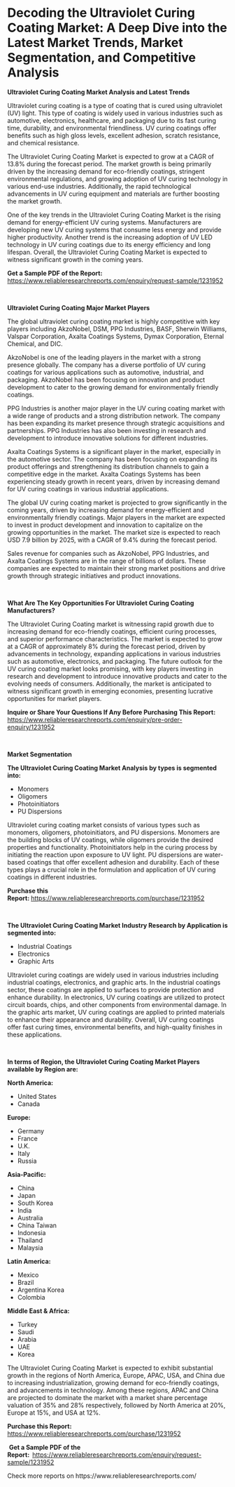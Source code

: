 <p><h1>Decoding the Ultraviolet Curing Coating Market: A Deep Dive into the Latest Market Trends, Market Segmentation, and Competitive Analysis</h1></p><p><strong>Ultraviolet Curing Coating Market Analysis and Latest Trends</strong></p>
<p><p>Ultraviolet curing coating is a type of coating that is cured using ultraviolet (UV) light. This type of coating is widely used in various industries such as automotive, electronics, healthcare, and packaging due to its fast curing time, durability, and environmental friendliness. UV curing coatings offer benefits such as high gloss levels, excellent adhesion, scratch resistance, and chemical resistance.</p><p>The Ultraviolet Curing Coating Market is expected to grow at a CAGR of 13.8% during the forecast period. The market growth is being primarily driven by the increasing demand for eco-friendly coatings, stringent environmental regulations, and growing adoption of UV curing technology in various end-use industries. Additionally, the rapid technological advancements in UV curing equipment and materials are further boosting the market growth.</p><p>One of the key trends in the Ultraviolet Curing Coating Market is the rising demand for energy-efficient UV curing systems. Manufacturers are developing new UV curing systems that consume less energy and provide higher productivity. Another trend is the increasing adoption of UV LED technology in UV curing coatings due to its energy efficiency and long lifespan. Overall, the Ultraviolet Curing Coating Market is expected to witness significant growth in the coming years.</p></p>
<p><strong>Get a Sample PDF of the Report:&nbsp;</strong> <a href="https://www.reliableresearchreports.com/enquiry/request-sample/1231952">https://www.reliableresearchreports.com/enquiry/request-sample/1231952</a></p>
<p>&nbsp;</p>
<p><strong>Ultraviolet Curing Coating Major Market Players</strong></p>
<p><p>The global ultraviolet curing coating market is highly competitive with key players including AkzoNobel, DSM, PPG Industries, BASF, Sherwin Williams, Valspar Corporation, Axalta Coatings Systems, Dymax Corporation, Eternal Chemical, and DIC. </p><p>AkzoNobel is one of the leading players in the market with a strong presence globally. The company has a diverse portfolio of UV curing coatings for various applications such as automotive, industrial, and packaging. AkzoNobel has been focusing on innovation and product development to cater to the growing demand for environmentally friendly coatings. </p><p>PPG Industries is another major player in the UV curing coating market with a wide range of products and a strong distribution network. The company has been expanding its market presence through strategic acquisitions and partnerships. PPG Industries has also been investing in research and development to introduce innovative solutions for different industries.</p><p>Axalta Coatings Systems is a significant player in the market, especially in the automotive sector. The company has been focusing on expanding its product offerings and strengthening its distribution channels to gain a competitive edge in the market. Axalta Coatings Systems has been experiencing steady growth in recent years, driven by increasing demand for UV curing coatings in various industrial applications.</p><p>The global UV curing coating market is projected to grow significantly in the coming years, driven by increasing demand for energy-efficient and environmentally friendly coatings. Major players in the market are expected to invest in product development and innovation to capitalize on the growing opportunities in the market. The market size is expected to reach USD 7.9 billion by 2025, with a CAGR of 9.4% during the forecast period.</p><p>Sales revenue for companies such as AkzoNobel, PPG Industries, and Axalta Coatings Systems are in the range of billions of dollars. These companies are expected to maintain their strong market positions and drive growth through strategic initiatives and product innovations.</p></p>
<p>&nbsp;</p>
<p><strong>What Are The Key Opportunities For Ultraviolet Curing Coating Manufacturers?</strong></p>
<p><p>The Ultraviolet Curing Coating market is witnessing rapid growth due to increasing demand for eco-friendly coatings, efficient curing processes, and superior performance characteristics. The market is expected to grow at a CAGR of approximately 8% during the forecast period, driven by advancements in technology, expanding applications in various industries such as automotive, electronics, and packaging. The future outlook for the UV curing coating market looks promising, with key players investing in research and development to introduce innovative products and cater to the evolving needs of consumers. Additionally, the market is anticipated to witness significant growth in emerging economies, presenting lucrative opportunities for market players.</p></p>
<p><strong>Inquire or Share Your Questions If Any Before Purchasing This Report:</strong> <a href="https://www.reliableresearchreports.com/enquiry/pre-order-enquiry/1231952">https://www.reliableresearchreports.com/enquiry/pre-order-enquiry/1231952</a></p>
<p>&nbsp;</p>
<p><strong>Market Segmentation</strong></p>
<p><strong>The Ultraviolet Curing Coating Market Analysis by types is segmented into:</strong></p>
<p><ul><li>Monomers</li><li>Oligomers</li><li>Photoinitiators</li><li>PU Dispersions</li></ul></p>
<p><p>Ultraviolet curing coating market consists of various types such as monomers, oligomers, photoinitiators, and PU dispersions. Monomers are the building blocks of UV coatings, while oligomers provide the desired properties and functionality. Photoinitiators help in the curing process by initiating the reaction upon exposure to UV light. PU dispersions are water-based coatings that offer excellent adhesion and durability. Each of these types plays a crucial role in the formulation and application of UV curing coatings in different industries.</p></p>
<p><strong>Purchase this Report:&nbsp;</strong><a href="https://www.reliableresearchreports.com/purchase/1231952">https://www.reliableresearchreports.com/purchase/1231952</a></p>
<p>&nbsp;</p>
<p><strong>The Ultraviolet Curing Coating Market Industry Research by Application is segmented into:</strong></p>
<p><ul><li>Industrial Coatings</li><li>Electronics</li><li>Graphic Arts</li></ul></p>
<p><p>Ultraviolet curing coatings are widely used in various industries including industrial coatings, electronics, and graphic arts. In the industrial coatings sector, these coatings are applied to surfaces to provide protection and enhance durability. In electronics, UV curing coatings are utilized to protect circuit boards, chips, and other components from environmental damage. In the graphic arts market, UV curing coatings are applied to printed materials to enhance their appearance and durability. Overall, UV curing coatings offer fast curing times, environmental benefits, and high-quality finishes in these applications.</p></p>
<p>&nbsp;</p>
<p><strong>In terms of Region, the Ultraviolet Curing Coating Market Players available by Region are:</strong></p>
<p>
    <p> <strong> North America: </strong>
        <ul>
            <li>United States</li>
            <li>Canada</li>
        </ul>
        </p> 
    <p> <strong> Europe: </strong>
        <ul>
            <li>Germany</li>
            <li>France</li>
            <li>U.K.</li>
            <li>Italy</li>
            <li>Russia</li>
        </ul>
        </p> 
    <p> <strong> Asia-Pacific: </strong>
        <ul>
            <li>China</li>
            <li>Japan</li>
            <li>South Korea</li>
            <li>India</li>
            <li>Australia</li>
            <li>China Taiwan</li>
            <li>Indonesia</li>
            <li>Thailand</li>
            <li>Malaysia</li>
        </ul>
        </p> 
    <p> <strong> Latin America: </strong>
        <ul>
            <li>Mexico</li>
            <li>Brazil</li>
            <li>Argentina Korea</li>
            <li>Colombia</li>
        </ul>
        </p> 
    <p> <strong> Middle East & Africa: </strong>
        <ul>
            <li>Turkey</li>
            <li>Saudi</li>
            <li>Arabia</li>
            <li>UAE</li>
            <li>Korea</li>
        </ul>
    </p>
    </p>
<p><p>The Ultraviolet Curing Coating Market is expected to exhibit substantial growth in the regions of North America, Europe, APAC, USA, and China due to increasing industrialization, growing demand for eco-friendly coatings, and advancements in technology. Among these regions, APAC and China are projected to dominate the market with a market share percentage valuation of 35% and 28% respectively, followed by North America at 20%, Europe at 15%, and USA at 12%.</p></p>
<p><strong>Purchase this Report: </strong><a href="https://www.reliableresearchreports.com/purchase/1231952">https://www.reliableresearchreports.com/purchase/1231952</a></p>
<p>&nbsp;<strong>Get a Sample PDF of the Report:&nbsp;&nbsp;</strong><a href="https://www.reliableresearchreports.com/enquiry/request-sample/1231952">https://www.reliableresearchreports.com/enquiry/request-sample/1231952</a></p>
<p><strong></strong></p>
<p>Check more reports on https://www.reliableresearchreports.com/</p>